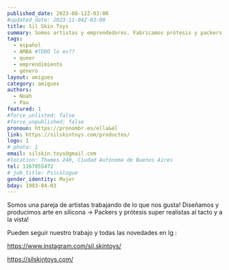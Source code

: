 ```yaml
---
published_date: 2023-08-12Z-03:00
#updated_date: 2023-11-04Z-03:00
title: Sil Skin Toys
summary: Somos artistas y emprendedores. Fabricamos prótesis y packers en silicona en calidad hiperrealista!
tags:
  - español
  - AMBA #TODO lo es??
  - queer
  - emprendimiento
  - género
layout: amigues
category: amigues
authors:
  - Noah
  - Pau
featured: 1
#force_unlisted: false
#force_unpublished: false
pronoun: https://pronombr.es/ella&él
link: https://silskintoys.com/productos/
logo: 1
# photo: 1
email: silskin.toys@gmail.com
#location: Thames 240, Ciudad Autónoma de Buenos Aires
tel: 1167055472
# job_title: Psicólogue
gender_identity: Mujer
bday: 1993-04-03
---
```


Somos una pareja de artistas trabajando de lo que nos gusta! Diseñamos y producimos arte en silicona → Packers y prótesis super realistas al tacto y a la vista! 

Pueden seguir nuestro trabajo y todas las novedades en Ig :

https://www.instagram.com/sil.skintoys/

https://silskintoys.com/

